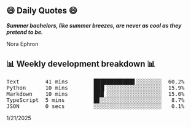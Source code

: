 ## 😄 Daily Quotes 😄

_**Summer bachelors, like summer breezes, are never as cool as they pretend to be.**_

Nora Ephron



## 📊 Weekly development breakdown 📊

<pre>Text        41 mins        ████████████▋░░░░░░░░  60.2%
Python      10 mins        ███▎░░░░░░░░░░░░░░░░░  15.9%
Markdown    10 mins        ███▏░░░░░░░░░░░░░░░░░  15.0%
TypeScript  5 mins         █▊░░░░░░░░░░░░░░░░░░░   8.7%
JSON        0 secs         ░░░░░░░░░░░░░░░░░░░░░   0.1%</pre>

1/21/2025